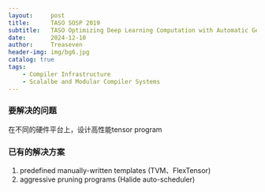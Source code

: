 ```yaml
---
layout:     post
title:      TASO SOSP 2019
subtitle:   TASO Optimizing Deep Learning Computation with Automatic Generation of Graph Substitutions
date:       2024-12-10
author:     Treaseven
header-img: img/bg6.jpg
catalog: true
tags:
    - Compiler Infrastructure
    - Scalalbe and Modular Compiler Systems
---
```


### 要解决的问题
在不同的硬件平台上，设计高性能tensor program

### 已有的解决方案
1. predefined manually-written templates (TVM、FlexTensor)
2. aggressive pruning  programs (Halide auto-scheduler)